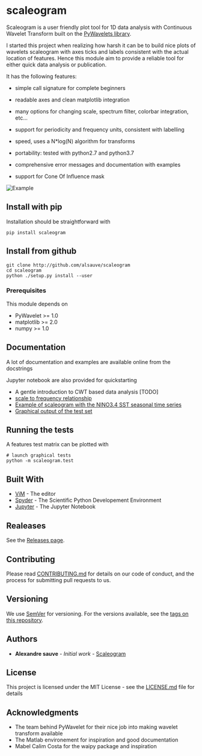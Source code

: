 # scaleogram

Scaleogram is a user friendly plot tool for 1D data analysis with Continuous Wavelet Transform
built on the [PyWavelets library](https://github.com/PyWavelets/pywt).  

I started this project when realizing how harsh it can be to build nice plots
of wavelets scaleogram with axes ticks and labels consistent with the actual location of features.
Hence this module aim to provide a reliable tool for either quick data analysis or publication.

It has the following features:

* simple call signature for complete beginners

* readable axes and clean matplotlib integration

* many options for changing scale, spectrum filter, colorbar integration, etc...

* support for periodicity and frequency units, consistent with labelling

* speed, uses a N*log(N) algorithm for transforms

* portability: tested with python2.7 and python3.7

* comprehensive error messages and documentation with examples

* support for Cone Of Influence mask

![Example](https://github.com/alsauve/scaleogram/blob/master/doc/example.png)


## Install with pip

Installation should be straightforward with

```
pip install scaleogram
```

## Install from github

```
git clone http://github.com/alsauve/scaleogram
cd scaleogram
python ./setup.py install --user
```

### Prerequisites

This module depends on

* PyWavelet >= 1.0
* matplotlib >= 2.0
* numpy >= 1.0

## Documentation

A lot of documentation and examples are available online from the docstrings

Jupyter notebook are also provided for quickstarting

* A gentle introduction to CWT based data analysis [TODO]
* [scale to frequency relationship](https://github.com/alsauve/scaleogram/blob/master/doc/scale-to-frequency.ipynb)
* [Example of scaleogram with the NINO3.4 SST seasonal time series](https://github.com/alsauve/scaleogram/blob/master/doc/El-Nino-Dataset.ipynb)
* [Graphical output of the test set](https://github.com/alsauve/scaleogram/blob/master/doc/tests.ipynb)


## Running the tests

A features test matrix can be plotted with

```
# launch graphical tests
python -m scaleogram.test
```

## Built With

* [ViM](https://www.vim.org/) - The editor
* [Spyder](https://www.spyder-ide.org/) - The Scientific Python Developement Environment
* [Jupyter](https://jupyter.org/) - The Jupyter Notebook


## Realeases

See the [Releases page](https://github.com/alsauve/scaleogram/releases).


## Contributing

Please read [CONTRIBUTING.md](https://gist.github.com/PurpleBooth/b24679402957c63ec426) for details on our code of conduct, and the process for submitting pull requests to us.

## Versioning

We use [SemVer](http://semver.org/) for versioning. For the versions available, see the [tags on this repository](https://github.com/alsauve/scaleogram/tags). 

## Authors

* **Alexandre sauve** - *Initial work* - [Scaleogram](https://github.com/alsauve/scaleogram)

## License

This project is licensed under the MIT License - see the [LICENSE.md](LICENSE.md) file for details

## Acknowledgments

* The team behind PyWavelet for their nice job into making wavelet transform available
* The Matlab environement for inspiration and good documentation
* Mabel Calim Costa for the waipy package and inspiration



